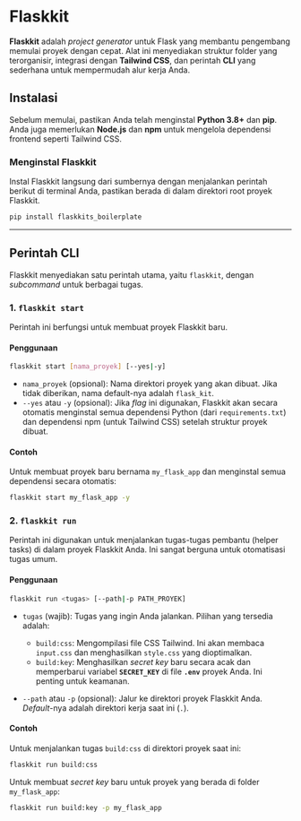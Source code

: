# Flaskkit

**Flaskkit** adalah *project generator* untuk Flask yang membantu pengembang memulai proyek dengan cepat. Alat ini menyediakan struktur folder yang terorganisir, integrasi dengan **Tailwind CSS**, dan perintah **CLI** yang sederhana untuk mempermudah alur kerja Anda.

## Instalasi

Sebelum memulai, pastikan Anda telah menginstal **Python 3.8+** dan **pip**. Anda juga memerlukan **Node.js** dan **npm** untuk mengelola dependensi frontend seperti Tailwind CSS.

### Menginstal Flaskkit

Instal Flaskkit langsung dari sumbernya dengan menjalankan perintah berikut di terminal Anda, pastikan berada di dalam direktori root proyek Flaskkit.

```bash
pip install flaskkits_boilerplate
```

---

## Perintah CLI

Flaskkit menyediakan satu perintah utama, yaitu `flaskkit`, dengan *subcommand* untuk berbagai tugas.

### 1. `flaskkit start`

Perintah ini berfungsi untuk membuat proyek Flaskkit baru.

#### Penggunaan

```bash
flaskkit start [nama_proyek] [--yes|-y]
```

* `nama_proyek` (opsional): Nama direktori proyek yang akan dibuat. Jika tidak diberikan, nama default-nya adalah `flask_kit`.
* `--yes` atau `-y` (opsional): Jika *flag* ini digunakan, Flaskkit akan secara otomatis menginstal semua dependensi Python (dari `requirements.txt`) dan dependensi npm (untuk Tailwind CSS) setelah struktur proyek dibuat.

#### Contoh

Untuk membuat proyek baru bernama `my_flask_app` dan menginstal semua dependensi secara otomatis:

```bash
flaskkit start my_flask_app -y
```

### 2. `flaskkit run`

Perintah ini digunakan untuk menjalankan tugas-tugas pembantu (helper tasks) di dalam proyek Flaskkit Anda. Ini sangat berguna untuk otomatisasi tugas umum.

#### Penggunaan

```bash
flaskkit run <tugas> [--path|-p PATH_PROYEK]
```

* `tugas` (wajib): Tugas yang ingin Anda jalankan. Pilihan yang tersedia adalah:

  * `build:css`: Mengompilasi file CSS Tailwind. Ini akan membaca `input.css` dan menghasilkan `style.css` yang dioptimalkan.
  * `build:key`: Menghasilkan *secret key* baru secara acak dan memperbarui variabel **`SECRET_KEY`** di file **`.env`** proyek Anda. Ini penting untuk keamanan.
* `--path` atau `-p` (opsional): Jalur ke direktori proyek Flaskkit Anda. *Default*-nya adalah direktori kerja saat ini (`.`).

#### Contoh

Untuk menjalankan tugas `build:css` di direktori proyek saat ini:

```bash
flaskkit run build:css
```

Untuk membuat *secret key* baru untuk proyek yang berada di folder `my_flask_app`:

```bash
flaskkit run build:key -p my_flask_app
```
